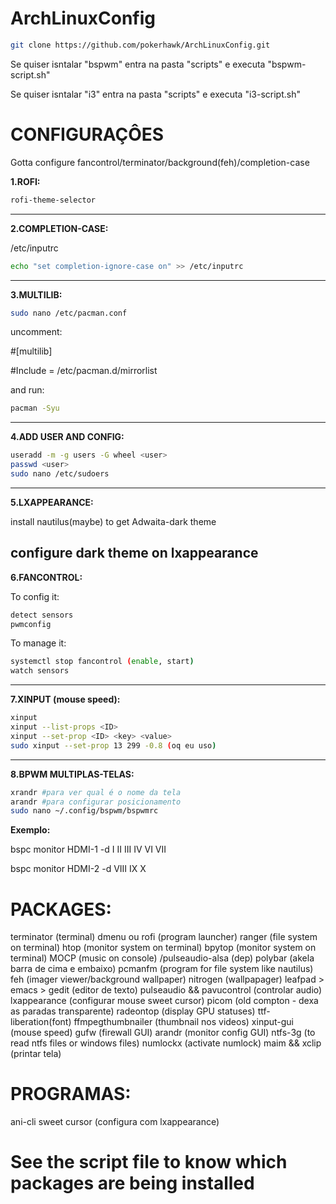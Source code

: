 # ArchLinuxConfig

```bash
git clone https://github.com/pokerhawk/ArchLinuxConfig.git
```

Se quiser isntalar "bspwm" entra na pasta "scripts" e executa "bspwm-script.sh"
 
Se quiser isntalar "i3" entra na pasta "scripts" e executa "i3-script.sh"

# CONFIGURAÇÔES

Gotta configure fancontrol/terminator/background(feh)/completion-case
 
**1.ROFI:**
```bash
rofi-theme-selector
```
---
**2.COMPLETION-CASE:**

/etc/inputrc
```bash
echo "set completion-ignore-case on" >> /etc/inputrc
```
---
**3.MULTILIB:**
```bash
sudo nano /etc/pacman.conf
```
uncomment:

#[multilib]

#Include = /etc/pacman.d/mirrorlist

and run:
```bash
pacman -Syu
```
---
**4.ADD USER AND CONFIG:**
```bash
useradd -m -g users -G wheel <user> 
passwd <user>
sudo nano /etc/sudoers
```
---
**5.LXAPPEARANCE:**
  
install nautilus(maybe) to get Adwaita-dark theme

configure dark theme on lxappearance  
---
**6.FANCONTROL:**
  
To config it:
```bash
detect sensors
pwmconfig
```

To manage it:
```bash
systemctl stop fancontrol (enable, start)
watch sensors
```
---
**7.XINPUT (mouse speed):**
```bash
xinput
xinput --list-props <ID>
xinput --set-prop <ID> <key> <value>
sudo xinput --set-prop 13 299 -0.8 (oq eu uso)
```
---
**8.BPWM MULTIPLAS-TELAS:**
```bash
xrandr #para ver qual é o nome da tela
arandr #para configurar posicionamento
sudo nano ~/.config/bspwm/bspwmrc
```
**Exemplo:**

bspc monitor HDMI-1 -d I II III IV VI VII

bspc monitor HDMI-2 -d VIII IX X
  
# PACKAGES:
  
terminator (terminal)
dmenu ou rofi (program launcher)
ranger (file system on terminal)
htop (monitor system on terminal)
bpytop (monitor system on terminal)
MOCP (music on console) /pulseaudio-alsa (dep)
polybar (akela barra de cima e embaixo)
pcmanfm (program for file system like nautilus)
feh (imager viewer/background wallpaper)
nitrogen (wallpapager)
leafpad > emacs > gedit (editor de texto)
pulseaudio && pavucontrol (controlar audio)
lxappearance (configurar mouse sweet cursor)
picom (old compton - dexa as paradas transparente)
radeontop (display GPU statuses)
ttf-liberation(font)
ffmpegthumbnailer (thumbnail nos videos)
xinput-gui (mouse speed)
gufw (firewall GUI)
arandr (monitor config GUI)
ntfs-3g (to read ntfs files or windows files)
numlockx (activate numlock)
maim && xclip (printar tela)
  
# PROGRAMAS:
  
ani-cli
sweet cursor (configura com lxappearance)

# See the script file to know which packages are being installed
